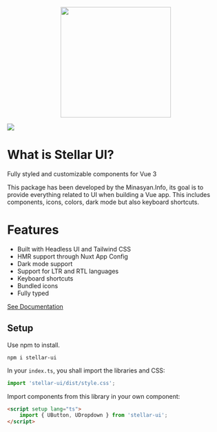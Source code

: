 <p align="center">
    <img src="https://github.com/ManukMinasyan/stellar-ui/blob/main/art/stellar-uu-logo.jpeg?raw=true" width="256" />
</p>

<a href="https://www.npmjs.com/package/stellar-ui" rel="nofollow"><img src="https://img.shields.io/npm/dw/stellar-ui.svg" style="max-width: 100%;"></a>

# What is Stellar UI?

Fully styled and customizable components for Vue 3

This package has been developed by the Minasyan.Info, its goal is to provide everything related
to UI when building a Vue app. This includes components, icons, colors, dark mode but also keyboard shortcuts.

# Features

-  Built with Headless UI and Tailwind CSS
-  HMR support through Nuxt App Config
-  Dark mode support
-  Support for LTR and RTL languages
-  Keyboard shortcuts
-  Bundled icons
-  Fully typed

[See Documentation](https://manukminasyan.github.io/stellar-ui/)

## Setup

Use npm to install.

```
npm i stellar-ui
```

In your `index.ts`, you shall import the libraries and CSS:

```ts
import 'stellar-ui/dist/style.css';
```

Import components from this library in your own component:

```html
<script setup lang="ts">
    import { UButton, UDropdown } from 'stellar-ui';
</script>
```
